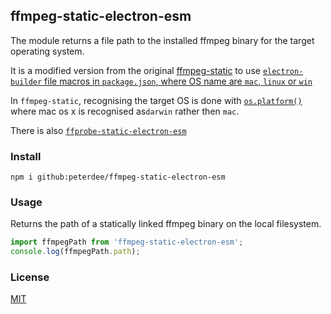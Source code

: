 ## ffmpeg-static-electron-esm

The module returns a file path to the installed ffmpeg binary for the target operating system. 

It is a modified version from the original [ffmpeg-static](https://github.com/pietrop/ffmpeg-static) to use [`electron-builder` file macros  in `package.json`, where OS name are `mac`, `linux` or `win`](https://www.electron.build/file-patterns/#file-macros)

In `ffmpeg-static`, recognising the target OS is done with [`os.platform()`](https://nodejs.org/api/os.html#os_os_platform) where mac os x is  recognised as`darwin` rather then `mac`.

There is also [`ffprobe-static-electron-esm`](https://github.com/peterdee/ffprobe-static-electron-esm)

### Install

```shell script
npm i github:peterdee/ffmpeg-static-electron-esm
```

### Usage

Returns the path of a statically linked ffmpeg binary on the local filesystem.

```javascript
import ffmpegPath from 'ffmpeg-static-electron-esm';
console.log(ffmpegPath.path);
```

### License

[MIT](./LICENSE.md)

